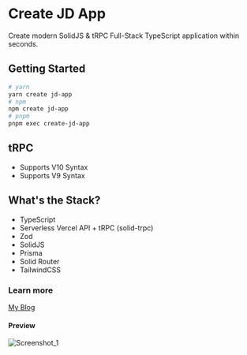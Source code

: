 # Create JD App

Create modern SolidJS & tRPC Full-Stack TypeScript application within seconds.

## Getting Started

```bash
# yarn
yarn create jd-app
# npm
npm create jd-app
# pnpm
pnpm exec create-jd-app
```

## tRPC

- Supports V10 Syntax
- Supports V9 Syntax

## What's the Stack?

- TypeScript
- Serverless Vercel API + tRPC (solid-trpc)
- Zod
- SolidJS
- Prisma
- Solid Router
- TailwindCSS

### Learn more

[My Blog](https://portfolio-orjdev.vercel.app/blog/create-jd-app-1)

#### Preview

![Screenshot_1](https://user-images.githubusercontent.com/91349014/193575494-7882cef6-a1f1-4f87-9406-45dd49cf0c92.png)
